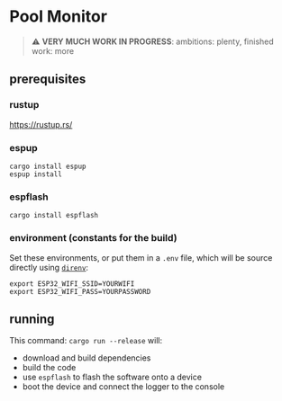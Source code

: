 # Pool Monitor

> :warning: **VERY MUCH WORK IN PROGRESS**: ambitions: plenty, finished work: more

## prerequisites

### rustup

https://rustup.rs/

### espup

```shell
cargo install espup
espup install
```

### espflash

```shell
cargo install espflash
```


### environment (constants for the build)

Set these environments, or put them in a `.env` file,
which will be source directly using [`direnv`](https://direnv.net/):

```shell
export ESP32_WIFI_SSID=YOURWIFI
export ESP32_WIFI_PASS=YOURPASSWORD
```

## running

This command: `cargo run --release` will:
- download and build dependencies 
- build the code
- use `espflash` to flash the software onto a device
- boot the device and connect the logger to the console




